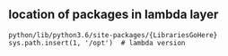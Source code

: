 ## location of packages in lambda layer
```
python/lib/python3.6/site-packages/{LibrariesGoHere}
sys.path.insert(1, '/opt')  # lambda version
```